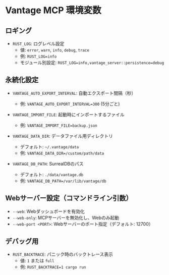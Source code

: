 # Vantage MCP 環境変数

## ロギング
- `RUST_LOG`: ログレベル設定
  - 値: `error`, `warn`, `info`, `debug`, `trace`
  - 例: `RUST_LOG=info`
  - モジュール別設定: `RUST_LOG=info,vantage_server::persistence=debug`

## 永続化設定
- `VANTAGE_AUTO_EXPORT_INTERVAL`: 自動エクスポート間隔（秒）
  - 例: `VANTAGE_AUTO_EXPORT_INTERVAL=300` (5分ごと)

- `VANTAGE_IMPORT_FILE`: 起動時にインポートするファイル
  - 例: `VANTAGE_IMPORT_FILE=backup.json`

- `VANTAGE_DATA_DIR`: データファイル用ディレクトリ
  - デフォルト: `~/.vantage/data`
  - 例: `VANTAGE_DATA_DIR=/custom/path/data`

- `VANTAGE_DB_PATH`: SurrealDBのパス
  - デフォルト: `./data/vantage.db`
  - 例: `VANTAGE_DB_PATH=/var/lib/vantage/db`

## Webサーバー設定（コマンドライン引数）
- `--web`: Webダッシュボードを有効化
- `--web-only`: MCPサーバーを無効化し、Webのみ起動
- `--web-port <PORT>`: Webサーバーのポート指定（デフォルト: 12700）

## デバッグ用
- `RUST_BACKTRACE`: パニック時のバックトレース表示
  - 値: `1` または `full`
  - 例: `RUST_BACKTRACE=1 cargo run`
